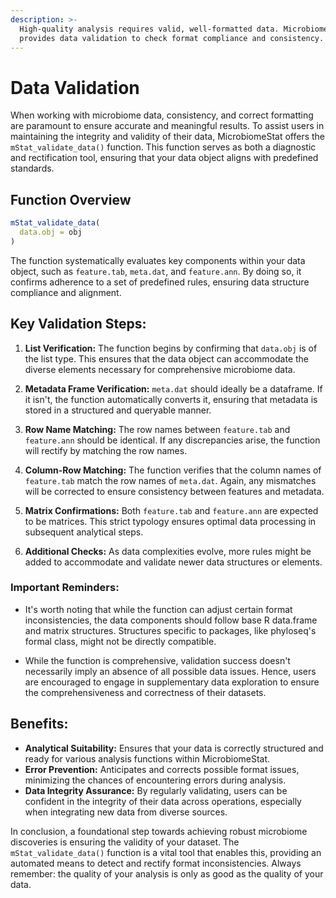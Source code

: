 ```yaml
---
description: >-
  High-quality analysis requires valid, well-formatted data. MicrobiomeStat
  provides data validation to check format compliance and consistency.
---
```


# Data Validation

When working with microbiome data, consistency, and correct formatting are paramount to ensure accurate and meaningful results. To assist users in maintaining the integrity and validity of their data, MicrobiomeStat offers the `mStat_validate_data()` function. This function serves as both a diagnostic and rectification tool, ensuring that your data object aligns with predefined standards.

## Function Overview

```r
mStat_validate_data(
  data.obj = obj
)
```

The function systematically evaluates key components within your data object, such as `feature.tab`, `meta.dat`, and `feature.ann`. By doing so, it confirms adherence to a set of predefined rules, ensuring data structure compliance and alignment.

## Key Validation Steps:

1. **List Verification:** The function begins by confirming that `data.obj` is of the list type. This ensures that the data object can accommodate the diverse elements necessary for comprehensive microbiome data.

2. **Metadata Frame Verification:** `meta.dat` should ideally be a dataframe. If it isn't, the function automatically converts it, ensuring that metadata is stored in a structured and queryable manner.

3. **Row Name Matching:** The row names between `feature.tab` and `feature.ann` should be identical. If any discrepancies arise, the function will rectify by matching the row names.

4. **Column-Row Matching:** The function verifies that the column names of `feature.tab` match the row names of `meta.dat`. Again, any mismatches will be corrected to ensure consistency between features and metadata.

5. **Matrix Confirmations:** Both `feature.tab` and `feature.ann` are expected to be matrices. This strict typology ensures optimal data processing in subsequent analytical steps.

6. **Additional Checks:** As data complexities evolve, more rules might be added to accommodate and validate newer data structures or elements.

### Important Reminders:

* It's worth noting that while the function can adjust certain format inconsistencies, the data components should follow base R data.frame and matrix structures. Structures specific to packages, like phyloseq's formal class, might not be directly compatible.

* While the function is comprehensive, validation success doesn't necessarily imply an absence of all possible data issues. Hence, users are encouraged to engage in supplementary data exploration to ensure the comprehensiveness and correctness of their datasets.

## Benefits:

* **Analytical Suitability:** Ensures that your data is correctly structured and ready for various analysis functions within MicrobiomeStat.
* **Error Prevention:** Anticipates and corrects possible format issues, minimizing the chances of encountering errors during analysis.
* **Data Integrity Assurance:** By regularly validating, users can be confident in the integrity of their data across operations, especially when integrating new data from diverse sources.

In conclusion, a foundational step towards achieving robust microbiome discoveries is ensuring the validity of your dataset. The `mStat_validate_data()` function is a vital tool that enables this, providing an automated means to detect and rectify format inconsistencies. Always remember: the quality of your analysis is only as good as the quality of your data.
